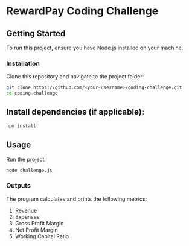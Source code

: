 # RewardPay Coding Challenge

## Getting Started

To run this project, ensure you have Node.js installed on your machine.

### Installation
Clone this repository and navigate to the project folder:
```bash
git clone https://github.com/<your-username>/coding-challenge.git
cd coding-challenge
```
## Install dependencies (if applicable):
```bash
npm install
```
## Usage
Run the project:
```bash
node challenge.js
```
### Outputs
The program calculates and prints the following metrics:

1. Revenue
2. Expenses
3. Gross Profit Margin
4. Net Profit Margin
5. Working Capital Ratio
